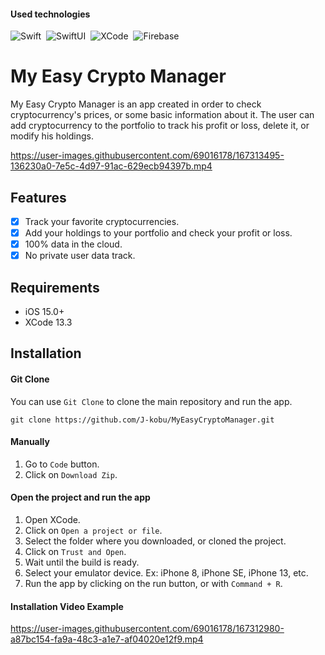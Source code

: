 #### Used technologies
![Swift](https://img.shields.io/badge/-Swift-333333?style=flat&logo=Swift)&nbsp;
![SwiftUI](https://img.shields.io/badge/-SwiftUI-333333?style=flat&logo=Apple)&nbsp;
![XCode](https://img.shields.io/badge/-Xcode-333333?style=flat&logo=Xcode)&nbsp;
![Firebase](https://img.shields.io/badge/-firebase-333333?style=flat&logo=firebase)&nbsp;

# My Easy Crypto Manager
<p align="center">
  <p align="left">
    My Easy Crypto Manager is an app created in order to check cryptocurrency's prices, or some basic information about it. The user can add cryptocurrency to the portfolio to track his profit or loss, delete it, or modify his holdings.
  </p>
</p>

https://user-images.githubusercontent.com/69016178/167313495-136230a0-7e5c-4d97-91ac-629ecb94397b.mp4

## Features

- [x] Track your favorite cryptocurrencies.
- [x] Add your holdings to your portfolio and check your profit or loss.
- [x] 100% data in the cloud.
- [x] No private user data track.

## Requirements

- iOS 15.0+
- XCode 13.3

## Installation

#### Git Clone
You can use `Git Clone` to clone the main repository and run the app.

```
git clone https://github.com/J-kobu/MyEasyCryptoManager.git
```

#### Manually

1. Go to `Code` button. 
2. Click on `Download Zip`.

#### Open the project and run the app
1. Open XCode.
2. Click on `Open a project or file`.
3. Select the folder where you downloaded, or cloned the project.
4. Click on `Trust and Open`.
5. Wait until the build is ready. 
6. Select your emulator device. Ex: iPhone 8, iPhone SE, iPhone 13, etc.
7. Run the app by clicking on the run button, or with `Command + R`.


#### Installation Video Example

https://user-images.githubusercontent.com/69016178/167312980-a87bc154-fa9a-48c3-a1e7-af04020e12f9.mp4



